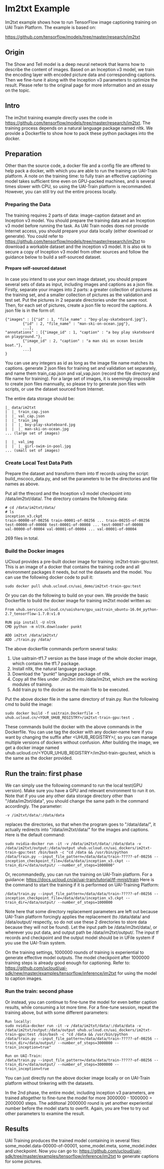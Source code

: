 # Im2txt Example
Im2txt example shows how to run TensorFlow image captioning training on UAI Train Platform. The example is based on:
  
  https://github.com/tensorflow/models/tree/master/research/im2txt

## Origin

The Show and Tell model is a deep neural network that learns how to describe the content of images. Based on an Inception v3 model, we train the encoding layer with encoded picture data and corresponding captions. Then we fine-tune it along with the Inception v3 parameters to optimize the result. Please refer to the original page for more information and an essay on the topic.

## Intro
The im2txt training example directly uses the code in https://github.com/tensorflow/models/tree/master/research/im2txt. The training process depends on a natural language package named nltk. We provide a Dockerfile to show how to pack these python packages into the docker. 

## Preparation
Other than the source code, a docker file and a config file are offered to help pack a docker, with which you are able to run the training on UAI-Train platform. A note on the training time: to fully train an effective captioning model takes sufficient time even on GPU-packed machines, and is several times slower with CPU, so using the UAI-Train platform is recommanded. However, you can still try out the entire process locally.

### Preparing the Data
The training requires 2 parts of data: image-caption dataset and an Inception v3 model.
You should prepare the training data and an Inception v3 model before running the task. As UAI Train nodes does not provide Internet access, you should prepare your data locally (either download or generate).
You could refer to https://github.com/tensorflow/models/tree/master/research/im2txt to download a workable dataset and the inception v3 model. It is also ok to secure a copy of Inception v3 model from other sources and follow the guidance below to build a self-sourced dataset.

#### Prepare self-sourced dataset
In case you intend to use your own image dataset, you should prepare several sets of data as input, including images and captions as a json file. 
Firstly, separate your images into 2 parts: a greater collection of pictures as the training set, and a smaller collection of pictures as the validation and test set. Put the pictures in 2 separate directories under the same root.
Then, for each set of pictures, create a json file to record the captions. A json file is in the form of:

	{"images" : [{"id" : 1, "file_name" : "boy-play-skateboard.jpg"},
			{"id" : 2, "file_name" : "man-ski-on-ocean.jpg"}, 
			...], 
	"annotations" : [{"image_id" : 1, "caption" : "a boy play skateboard on playground."}, 
			{"image_id" : 2, "caption" : "a man ski on ocean beside boat."}, 
			...]
	}

You can use any integers as id as long as the image file name matches its captions. generate 2 json files for training set and validation set separately, and name them train_cap.json and val_vap.json (record the file directory and file name for training). 
For a large set of images, it is seemingly impossible to create json files mannually, so please try to generate json files with scripts, or use the dataset sourced from Internet.

The entire data storage should be:

	|_ data/im2txt
	|  |_ train_cap.json
	|  |_ val_cap.json
	|  |_ train_img
	|  |  |_ boy-play-skateboard.jpg
	|  |  |_ man-ski-on-ocean.jpg
	... (large set of images)

	|  |_ val_img
	|  |  |_ girl-swim-in-pool.jpg
	... (small set of images)


### Create Local Test Data Path
Prepare the dataset and transform them into tf records using the script: build_mscoco_data.py, and set the parameters to be the directories and file names as above.

Put all the tfrecord and the Inception v3 model checkpoint into /data/im2txt/data/.
The directory contains the following data:

    # cd /data/im2txt/data/
    # ls
    inception_v3.ckpt
    train-00000-of-00256 train-00001-of-00256 ... train-00255-of-00256
    test-00000-of-00008 test-00001-of-00008 ... test-00007-of-00008
    val-00000-of-00004 val-00001-of-00004 ... val-00001-of-00004

269 files in total.

### Build the Docker images

UCloud provides a pre-built docker image for training: im2txt-train-gpu:test. This is an image of a docker that contains the training code and all environment packages it needs, but not the datasets and the model. You can use the following docker code to pull it:

	sudo docker pull uhub.ucloud.cn/uai_demo/im2txt-train-gpu:test

Or you can do the following to build on your own. We provide the basic Dockerfile to build the docker image for training im2txt model written as:

    From uhub.service.ucloud.cn/uaishare/gpu_uaitrain_ubuntu-16.04_python-2.7_tensorflow-1.7.0:v1.0

    RUN pip install -U nltk
    CMD python -m nltk.downloader punkt

    ADD im2txt /data/im2txt/
    ADD ./train.py /data/
    
The above dockerfile commands perform several tasks:

1. Use uaitrain-tf1.7 version as the base image of the whole docker image, which contains the tf1.7 package.
2. Install nltk, the natural language package.
3. Download the "punkt" language package of nltk.
4. Copy all the files under ./im2txt into /data/im2txt, which are the working modules of training.
5. Add train.py to the docker as the main file to be executed.

Put the above docker file in the same directory of train.py. Run the following cmd to build the image:

    sudo docker build -f uaitrain.Dockerfile -t uhub.ucloud.cn/<YOUR_UHUB_REGISTRY>/im2txt-train-gpu:test .

These commands build the docker with the above commands in the Dockerfile. You can use tag the docker with any docker-name here if you want by changing the suffix after <UHUB_REGISTRY>/, so you can manage multiple versions of dockers without confusion. After building the image, we get a docker image named uhub.ucloud.cn/<YOUR_UHUB_REGISTRY>/im2txt-train-gpu:test, which is the same as the docker provided.

## Run the train: first phase

We can simply use the following command to run the local test(GPU version). Make sure you have a GPU and relevant environment to run it on. Note that if you use any other data storage directory other than "/data/im2txt/data", you should change the same path in the command accordingly. The parameter:
	
	-v /im2txt/data/:/data/data
	
replaces the directories, so that when the program goes to "/data/data/", it actually redirects into "/data/im2txt/data/" for the images and captions. Here is the default command:

    sudo nvidia-docker run -it -v /data/im2txt/data/:/data/data -v /data/im2txt/output:/data/output uhub.ucloud.cn/uai_dockers/im2txt-train-gpu:test /bin/bash -c "cd /data && /usr/bin/python /data/train.py --input_file_pattern=/data/data/train-?????-of-00256 --inception_checkpoint_file=/data/data/inception_v3.ckpt --train_dir=/data/output/ --number_of_steps=1000000"

Or, recommandedly, you can run the training on UAI-Train platform. For a guidance: https://docs.ucloud.cn/ai/uai-train/tutorial/tf-mnist/train
Here is the command to start the training if it is performed on UAI-Training Platform:

	/data/train.py --input_file_pattern=/data/data/train-?????-of-00256 --inception_checkpoint_file=/data/data/inception_v3.ckpt --train_dir=/data/output/ --number_of_steps=1000000

Note here that some directory replacement parameters are left out because UAI-Train platform forcingly applies the replacement (to /data/data/ and /data/output/ respectly, so do not use these 2 directories to store data because they will not be found). Let the input path be /data/im2txt/data/, or wherever you put data, and output path be /data/im2txt/output/. The input tf records and checkpoint and the output model should be in UFile system if you use the UAI-Train system.

On the training settings, 1000000 rounds of training is experiential to generate effective model outputs. The model checkpoint after 1000000 training steps is already good enough for captioning. Refer to: https://github.com/ucloud/uai-sdk/new/master/examples/tensorflow/inference/im2txt for using the model to caption images.

### Run the train: second phase
Or instead, you can continue to fine-tune the model for even better caption results, while consuming a lot more time. For a fine-tune session, repeat the training above, but with some different parameters:

	Run locally:
	sudo nvidia-docker run -it -v /data/im2txt/data/:/data/data -v /data/im2txt/output:/data/output uhub.ucloud.cn/uai_dockers/im2txt-train-gpu:test /bin/bash -c "cd /data && /usr/bin/python /data/train.py --input_file_pattern=/data/data/train-?????-of-00256 --train_dir=/data/output/ --number_of_steps=3000000 --train_inception=true"

	Run on UAI-Train:
	/data/train.py --input_file_pattern=/data/data/train-?????-of-00256 --train_dir=/data/output/ --number_of_steps=3000000 --train_inception=true

You can just directly run the above docker image locally or on UAI-Train platform without tinkering with the datasets.

In the 2nd phase, the entire model, including inception v3 parameters, are trained altogether to fine-tune the model for more 3000000 - 1000000 = 2000000 steps. The additonal 2000000 round is yet another experiential number before the model starts to overfit. Again, you are free to try out other parameters to examine the result.

## Results
UAI Training produces the trained model containing in several files: some_model.data-00000-of-00001, some_model.meta, some_model.index and checkpoint. Now you can go to: https://github.com/ucloud/uai-sdk/tree/master/examples/tensorflow/inference/im2txt to generate captions for some pictures.

